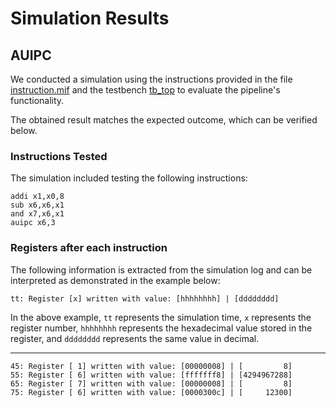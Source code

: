# Simulation Results

## AUIPC

We conducted a simulation using the instructions provided in the file [instruction.mif](instruction.mif) and the testbench [tb_top](/verif/tb_top.sv) to evaluate the pipeline's functionality.

The obtained result matches the expected outcome, which can be verified below.

### Instructions Tested

The simulation included testing the following instructions: 

```assembly
addi x1,x0,8
sub x6,x6,x1
and x7,x6,x1
auipc x6,3
```

### Registers after each instruction

The following information is extracted from the simulation log and can be interpreted as demonstrated in the example below:

```shell
tt: Register [x] written with value: [hhhhhhhh] | [dddddddd]
```

In the above example, `tt` represents the simulation time, `x` represents the register number, `hhhhhhhh` represents the hexadecimal value stored in the register, and `dddddddd` represents the same value in decimal.

---

```shell
45: Register [ 1] written with value: [00000008] | [         8]
55: Register [ 6] written with value: [fffffff8] | [4294967288]
65: Register [ 7] written with value: [00000008] | [         8]
75: Register [ 6] written with value: [0000300c] | [     12300]
```
